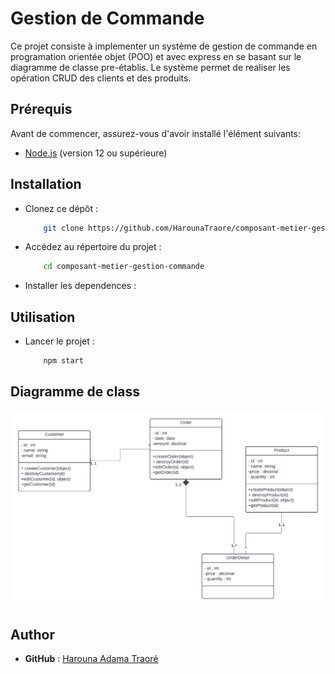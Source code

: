 # Gestion de Commande

Ce projet consiste à implementer un système de gestion de commande en programation orientée objet (POO) et avec express en se basant sur le diagramme de classe pre-établis. Le système permet de realiser les opération CRUD des clients et des produits.

## Prérequis

Avant de commencer, assurez-vous d'avoir installé l'élément suivants:

- [Node.js](https://nodejs.org/) (version 12 ou supérieure)

## Installation

- Clonez ce dépôt :

  ```bash
      git clone https://github.com/HarounaTraore/composant-metier-gestion-commande.git
  ```

- Accédez au répertoire du projet :

  ```bash
      cd composant-metier-gestion-commande
  ```

- Installer les dependences :

## Utilisation

- Lancer le projet :

  ```bash
      npm start
  ```

## Diagramme de class

![](src/assets/img/diagram-class.png)

## Author

- **GitHub** : [Harouna Adama Traoré](https://github.com/HarounaTraore/)
